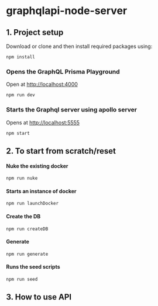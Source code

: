 # graphqlapi-node-server

## 1. Project setup

Download or clone and then install required packages using:
```
npm install
```

### Opens the GraphQL Prisma Playground 
Open at [http://localhost:4000](http://localhost:4000)
```
npm run dev
```

### Starts the Graphql server using apollo server
Opens at [http://localhost:5555](http://localhost:5000)
```
npm start
```

## 2. To start from scratch/reset 

#### Nuke the existing docker
```
npm run nuke
```

#### Starts an instance of docker
```
npm run launchDocker
```

#### Create the DB
```
npm run createDB
```

#### Generate
```
npm run generate
```

#### Runs the seed scripts
```
npm run seed
```
## 3. How to use API 
```

```
